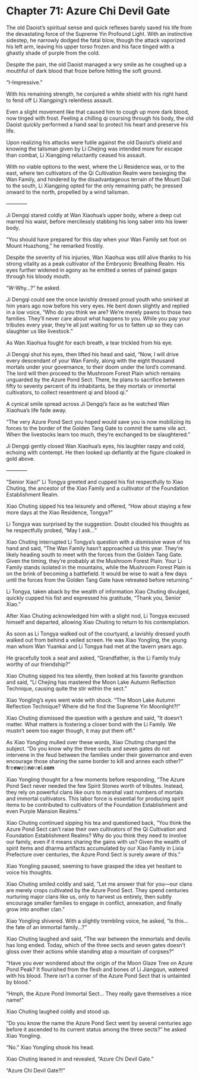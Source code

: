 # Chapter 71: Azure Chi Devil Gate

The old Daoist’s spiritual sense and quick reflexes barely saved his life from the devastating force of the Supreme Yin Profound Light. With an instinctive sidestep, he narrowly dodged the fatal blow, though the attack vaporized his left arm, leaving his upper torso frozen and his face tinged with a ghastly shade of purple from the cold.

Despite the pain, the old Daoist managed a wry smile as he coughed up a mouthful of dark blood that froze before hitting the soft ground.

“I-Impressive.”

With his remaining strength, he conjured a white shield with his right hand to fend off Li Xiangping’s relentless assault.

Even a slight movement like that caused him to cough up more dark blood, now tinged with frost. Feeling a chilling qi coursing through his body, the old Daoist quickly performed a hand seal to protect his heart and preserve his life.

Upon realizing his attacks were futile against the old Daoist’s shield and knowing the talisman given by Li Chejing was intended more for escape than combat, Li Xiangping reluctantly ceased his assault.

With no viable options to the west, where the Li Residence was, or to the east, where ten cultivators of the Qi Cultivation Realm were besieging the Wan Family, and hindered by the disadvantageous terrain of the Mount Dali to the south, Li Xiangping opted for the only remaining path; he pressed onward to the north, propelled by a wind talisman.

————

Ji Dengqi stared coldly at Wan Xiaohua’s upper body, where a deep cut marred his waist, before mercilessly stabbing his long saber into his lower body.

“You should have prepared for this day when your Wan Family set foot on Mount Huazhong,” he remarked frostily.

Despite the severity of his injuries, Wan Xiaohua was still alive thanks to his strong vitality as a peak cultivator of the Embryonic Breathing Realm. His eyes further widened in agony as he emitted a series of pained gasps through his bloody mouth.

“W-Why...?” he asked.

Ji Dengqi could see the once lavishly dressed proud youth who smirked at him years ago now before his very eyes. He bent down slightly and replied in a low voice, “Who do you think we are? We’re merely pawns to those two families. They’ll never care about what happens to you. While you pay your tributes every year, they’re all just waiting for us to fatten up so they can slaughter us like livestock.”

As Wan Xiaohua fought for each breath, a tear trickled from his eye.

Ji Dengqi shut his eyes, then lifted his head and said, “Now, I will drive every descendant of your Wan Family, along with the eight thousand mortals under your governance, to their doom under the lord’s command. The lord will then proceed to the Mushroom Forest Plain which remains unguarded by the Azure Pond Sect. There, he plans to sacrifice between fifty to seventy percent of its inhabitants, be they mortals or immortal cultivators, to collect resentment qi and blood qi.”

A cynical smile spread across Ji Dengqi’s face as he watched Wan Xiaohua’s life fade away.

“The very Azure Pond Sect you hoped would save you is now mobilizing its forces to the border of the Golden Tang Gate to commit the same vile act. When the livestocks learn too much, they’re exchanged to be slaughtered.”

Ji Dengqi gently closed Wan Xiaohua’s eyes, his laughter raspy and cold, echoing with contempt. He then looked up defiantly at the figure cloaked in gold above.

————

“Senior Xiao!” Li Tongya greeted and cupped his fist respectfully to Xiao Chuting, the ancestor of the Xiao Family and a cultivator of the Foundation Establishment Realm.

Xiao Chuting sipped his tea leisurely and offered, “How about staying a few more days at the Xiao Residence, Tongya?”

Li Tongya was surprised by the suggestion. Doubt clouded his thoughts as he respectfully probed, “May I ask...”

Xiao Chuting interrupted Li Tongya’s question with a dismissive wave of his hand and said, “The Wan Family hasn’t approached us this year. They’re likely heading south to meet with the forces from the Golden Tang Gate. Given the timing, they’re probably at the Mushroom Forest Plain. Your Li Family stands isolated in the mountains, while the Mushroom Forest Plain is on the brink of becoming a battlefield. It would be wise to wait a few days until the forces from the Golden Tang Gate have retreated before returning.”

Li Tongya, taken aback by the wealth of information Xiao Chuting divulged, quickly cupped his fist and expressed his gratitude, “Thank you, Senior Xiao.”

After Xiao Chuting acknowledged him with a slight nod, Li Tongya excused himself and departed, allowing Xiao Chuting to return to his contemplation.

As soon as Li Tongya walked out of the courtyard, a lavishly dressed youth walked out from behind a veiled screen. He was Xiao Yongling, the young man whom Wan Yuankai and Li Tongya had met at the tavern years ago.

He gracefully took a seat and asked, “Grandfather, is the Li Family truly worthy of our friendship?”

Xiao Chuting sipped his tea silently, then looked at his favorite grandson and said, “Li Chejing has mastered the Moon Lake Autumn Reflection Technique, causing quite the stir within the sect.”

Xiao Yongling’s eyes went wide with shock. “The Moon Lake Autumn Reflection Technique? Where did he find the Supreme Yin Moonlight?!”

Xiao Chuting dismissed the question with a gesture and said, “It doesn’t matter. What matters is fostering a closer bond with the Li Family. We mustn’t seem too eager though, it may put them off.”

As Xiao Yongling mulled over these words, Xiao Chuting changed the subject. “Do you know why the three sects and seven gates do not intervene in the feud between the families under their governance and even encourage those sharing the same border to kill and annex each other?”
𝐟𝕣𝕖𝐞𝐰𝕖𝚋𝐧𝗼𝚟𝐞𝕝.𝗰𝐨𝐦

Xiao Yongling thought for a few moments before responding, “The Azure Pond Sect never needed the few Spirit Stones worth of tributes. Instead, they rely on powerful clans like ours to marshal vast numbers of mortals and immortal cultivators. This labor force is essential for producing spirit items to be contributed to cultivators of the Foundation Establishment and even Purple Mansion Realms.”

Xiao Chuting continued sipping his tea and questioned back, “You think the Azure Pond Sect can’t raise their own cultivators of the Qi Cultivation and Foundation Establishment Realms? Why do you think they need to involve our family, even if it means sharing the gains with us? Given the wealth of spirit items and dharma artifacts accumulated by our Xiao Family in Lixia Prefecture over centuries, the Azure Pond Sect is surely aware of this.”

Xiao Yongling paused, seeming to have grasped the idea yet hesitant to voice his thoughts.

Xiao Chuting smiled coldly and said, “Let me answer that for you—our clans are merely crops cultivated by the Azure Pond Sect. They spend centuries nurturing major clans like us, only to harvest us entirely, then subtly encourage smaller families to engage in conflict, annexation, and finally grow into another clan.”

Xiao Yongling shivered. With a slightly trembling voice, he asked, “Is this... the fate of an immortal family...?”

Xiao Chuting laughed and said, “The war between the immortals and devils has long ended. Today, which of the three sects and seven gates doesn’t gloss over their actions while standing atop a mountain of corpses?”

“Have you ever wondered about the origin of the Moon Glaze Tree on Azure Pond Peak? It flourished from the flesh and bones of Li Jiangqun, watered with his blood. There isn’t a corner of the Azure Pond Sect that is untainted by blood.”

“Hmph, the Azure Pond Immortal Sect... They really gave themselves a nice name!”

Xiao Chuting laughed coldly and stood up.

“Do you know the name the Azure Pond Sect went by several centuries ago before it ascended to its current status among the three sects?” he asked Xiao Yongling.

“No.” Xiao Yongling shook his head.

Xiao Chuting leaned in and revealed, “Azure Chi Devil Gate.”

“Azure Chi Devil Gate?!”
